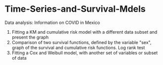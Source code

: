 # Time-Series-and-Survival-Mdels

Data analysis: Information on COVID in Mexico

1. Fitting a KM and cumulative risk model with a different data subset and present the graph
2. Comparison of two survival functions, defined by the variable "sex", graph of the survival and cumulative risk functions. Log rank test
3. Fitting a Cox and Weibull model, with another set of variables or subset of data
